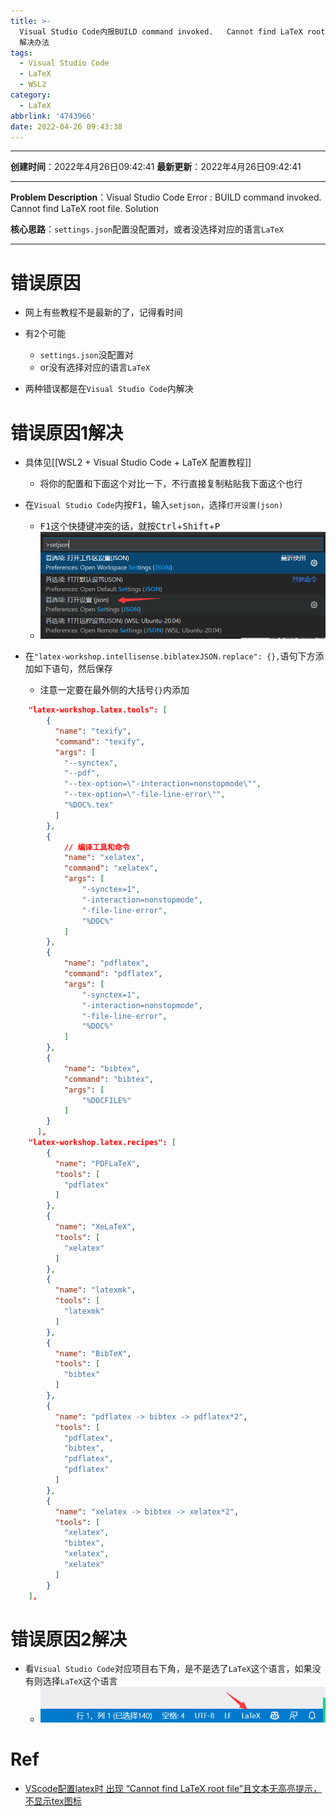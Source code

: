 ```yaml
---
title: >-
  Visual Studio Code内报BUILD command invoked.   Cannot find LaTeX root file. 
  解决办法
tags:
  - Visual Studio Code
  - LaTeX
  - WSL2
category:
  - LaTeX
abbrlink: '4743966'
date: 2022-04-26 09:43:38
---
```


---

**创建时间**：2022年4月26日09:42:41
**最新更新**：2022年4月26日09:42:41

---

**Problem Description**：Visual Studio Code Error : BUILD command invoked.   Cannot find LaTeX root file.  Solution

**核心思路**：`settings.json`配置没配置对，或者没选择对应的语言`LaTeX`

---

# 错误原因
* 网上有些教程不是最新的了，记得看时间
* 有2个可能
	* `settings.json`没配置对
	* or没有选择对应的语言`LaTeX`

* 两种错误都是在`Visual Studio Code`内解决

# 错误原因1解决
* 具体见[[WSL2 + Visual Studio Code + LaTeX 配置教程]]
	* 将你的配置和下面这个对比一下，不行直接复制粘贴我下面这个也行
* 在`Visual Studio Code`内按<kbd>F1</kbd>，输入`setjson`，选择`打开设置(json)`
  *  <kbd>F1</kbd>这个快捷键冲突的话，就按<kbd>Ctrl</kbd>+<kbd>Shift</kbd>+<kbd>P</kbd>
  * ![image-20220426095059219](Visual-Studio-Code内报BUILD/image-20220426095059219.png)

* 在`"latex-workshop.intellisense.biblatexJSON.replace": {},`语句下方添加如下语句，然后保存
  * 注意一定要在最外侧的大括号`{}`内添加

```json
    "latex-workshop.latex.tools": [
        {
          "name": "texify",
          "command": "texify",
          "args": [
            "--synctex",
            "--pdf",
            "--tex-option=\"-interaction=nonstopmode\"",
            "--tex-option=\"-file-line-error\"",
            "%DOC%.tex"
          ]
        },
        {
            // 编译工具和命令
            "name": "xelatex",
            "command": "xelatex",
            "args": [
                "-synctex=1",
                "-interaction=nonstopmode",
                "-file-line-error",
                "%DOC%"
            ]
        },
        {
            "name": "pdflatex",
            "command": "pdflatex",
            "args": [
                "-synctex=1",
                "-interaction=nonstopmode",
                "-file-line-error",
                "%DOC%"
            ]
        },
        {
            "name": "bibtex",
            "command": "bibtex",
            "args": [
                "%DOCFILE%"
            ]
        }
      ],
    "latex-workshop.latex.recipes": [
        {
          "name": "PDFLaTeX",
          "tools": [
            "pdflatex"
          ]
      	},
        {
          "name": "XeLaTeX",
          "tools": [
            "xelatex"
          ]
        },
        {
          "name": "latexmk",
          "tools": [
            "latexmk"
          ]
        },
        {
          "name": "BibTeX",
          "tools": [
            "bibtex"
          ]
        },
        {
          "name": "pdflatex -> bibtex -> pdflatex*2",
          "tools": [
            "pdflatex",
            "bibtex",
            "pdflatex",
            "pdflatex"
          ]
        },
        {
          "name": "xelatex -> bibtex -> xelatex*2",
          "tools": [
            "xelatex",
            "bibtex",
            "xelatex",
            "xelatex"
          ]
        }
    ],
```

# 错误原因2解决
* 看`Visual Studio Code`对应项目右下角，是不是选了`LaTeX`这个语言，如果没有则选择`LaTeX`这个语言
	* ![image-20220426095110150](Visual-Studio-Code内报BUILD/image-20220426095110150.png)



# Ref
* [VScode配置latex时 出现 “Cannot find LaTeX root file”且文本无高亮提示，不显示tex图标](https://blog.csdn.net/weixin_42331859/article/details/109248743)
